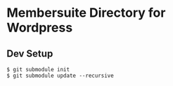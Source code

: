 # Membersuite Directory for Wordpress

## Dev Setup

```
$ git submodule init
$ git submodule update --recursive
```
